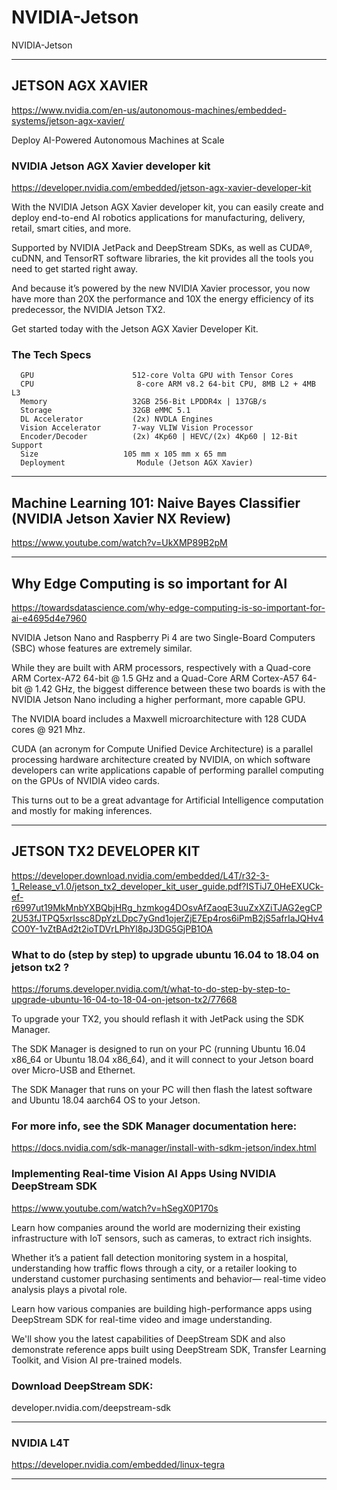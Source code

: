 # NVIDIA-Jetson
NVIDIA-Jetson


-------


## JETSON AGX XAVIER
https://www.nvidia.com/en-us/autonomous-machines/embedded-systems/jetson-agx-xavier/

Deploy AI-Powered Autonomous Machines at Scale

### NVIDIA Jetson AGX Xavier developer kit
https://developer.nvidia.com/embedded/jetson-agx-xavier-developer-kit

With the NVIDIA Jetson AGX Xavier developer kit, you can easily create and deploy end-to-end AI robotics applications for manufacturing, delivery, retail, smart cities, and more. 

Supported by NVIDIA JetPack and DeepStream SDKs, as well as CUDA®, cuDNN, and TensorRT software libraries, the kit provides all the tools you need to get started right away. 

And because it’s powered by the new NVIDIA Xavier processor, you now have more than 20X the performance and 10X the energy efficiency of its predecessor, the NVIDIA Jetson TX2. 

Get started today with the Jetson AGX Xavier Developer Kit.


### The Tech Specs
      GPU	                   512-core Volta GPU with Tensor Cores
      CPU                   	8-core ARM v8.2 64-bit CPU, 8MB L2 + 4MB L3
      Memory	               32GB 256-Bit LPDDR4x | 137GB/s
      Storage	               32GB eMMC 5.1
      DL Accelerator	       (2x) NVDLA Engines
      Vision Accelerator	   7-way VLIW Vision Processor
      Encoder/Decoder	       (2x) 4Kp60 | HEVC/(2x) 4Kp60 | 12-Bit Support
      Size	                 105 mm x 105 mm x 65 mm
      Deployment            	Module (Jetson AGX Xavier)
      
      
      
      
-------

## Machine Learning 101: Naive Bayes Classifier (NVIDIA Jetson Xavier NX Review)
https://www.youtube.com/watch?v=UkXMP89B2pM


-------

## Why Edge Computing is so important for AI
https://towardsdatascience.com/why-edge-computing-is-so-important-for-ai-e4695d4e7960

NVIDIA Jetson Nano and Raspberry Pi 4 are two Single-Board Computers (SBC) whose features are extremely similar. 

While they are built with ARM processors, respectively with a Quad-core ARM Cortex-A72 64-bit @ 1.5 GHz and a Quad-Core ARM Cortex-A57 64-bit @ 1.42 GHz, the biggest difference between these two boards is with the NVIDIA Jetson Nano including a higher performant, more capable GPU. 

The NVIDIA board includes a Maxwell microarchitecture with 128 CUDA cores @ 921 Mhz. 

CUDA (an acronym for Compute Unified Device Architecture) is a parallel processing hardware architecture created by NVIDIA, on which software developers can write applications capable of performing parallel computing on the GPUs of NVIDIA video cards. 

This turns out to be a great advantage for Artificial Intelligence computation and mostly for making inferences.





-------


## JETSON TX2 DEVELOPER KIT
https://developer.download.nvidia.com/embedded/L4T/r32-3-1_Release_v1.0/jetson_tx2_developer_kit_user_guide.pdf?ISTiJ7_0HeEXUCk-ef-r6997ut19MkMnbYXBQbjHRg_hzmkog4DOsvAfZaoqE3uuZxXZiTJAG2egCP2U53fJTPQ5xrIssc8DpYzLDpc7yGnd1ojerZjE7Ep4ros6iPmB2jS5afrIaJQHv4CO0Y-1vZtBAd2t2ioTDVrLPhYl8pJ3DG5GjPB1OA




      
### What to do (step by step) to upgrade ubuntu 16.04 to 18.04 on jetson tx2 ?
https://forums.developer.nvidia.com/t/what-to-do-step-by-step-to-upgrade-ubuntu-16-04-to-18-04-on-jetson-tx2/77668


To upgrade your TX2, you should reflash it with JetPack using the SDK Manager. 

The SDK Manager is designed to run on your PC (running Ubuntu 16.04 x86_64 or Ubuntu 18.04 x86_64), and it will connect to your Jetson board over Micro-USB and Ethernet. 

The SDK Manager that runs on your PC will then flash the latest software and Ubuntu 18.04 aarch64 OS to your Jetson.

### For more info, see the SDK Manager documentation here: 
https://docs.nvidia.com/sdk-manager/install-with-sdkm-jetson/index.html 


### Implementing Real-time Vision AI Apps Using NVIDIA DeepStream SDK
https://www.youtube.com/watch?v=hSegX0P170s


Learn how companies around the world are modernizing their existing infrastructure with IoT sensors, such as cameras, to extract rich insights. 

Whether it’s a patient fall detection monitoring system in a hospital, understanding how traffic flows through a city, or a retailer looking to understand customer purchasing sentiments and behavior— real-time video analysis plays a pivotal role. 

Learn how various companies are building high-performance apps using DeepStream SDK for real-time video and image understanding. 

We'll show you the latest capabilities of DeepStream SDK and also demonstrate reference apps built using DeepStream SDK, Transfer Learning Toolkit, and Vision AI pre-trained models.

### Download DeepStream SDK:
developer.nvidia.com/deepstream-sdk

-------


### NVIDIA L4T
https://developer.nvidia.com/embedded/linux-tegra

-------


